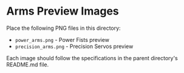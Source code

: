 # Arms Preview Images

Place the following PNG files in this directory:

- `power_arms.png` - Power Fists preview
- `precision_arms.png` - Precision Servos preview

Each image should follow the specifications in the parent directory's README.md file. 